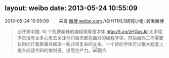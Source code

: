 layout: weibo
date: 2013-05-24 10:55:09
---
<meta name="referrer" content="no-referrer" />

2013-05-24 10:55:09  &nbsp;&nbsp;&nbsp;&nbsp;&nbsp;&nbsp; 来自 <a href="http://weibo.com/" rel="nofollow">微博 weibo.com</a>
//@HTML5研究小组: 转发微博
>  @开源中国: 10 个免费超棒的编程用等宽字体 http://t.cn/zHGxsJd 太多程序员没有太多心思去关注他们每天都在面对的编程字体，然后编码工作需要长时间盯着屏幕并阅读一些非常复杂的文本。一个好的字体可以很大程度上提升阅读代码的愉悦感，提高生产力。 ​​​
>  ![图片](https://ww2.sinaimg.cn/large/5375acf5gw1e4z3rsxbstj20ci07qgmu.jpg)
